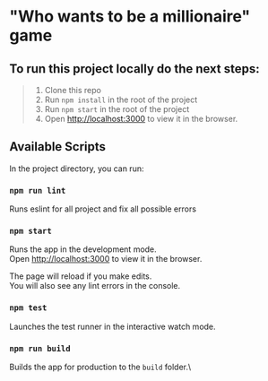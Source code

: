 # "Who wants to be a millionaire" game

## To run this project locally do the next steps:

> 1. Clone this repo
> 2. Run `npm install` in the root of the project
> 3. Run `npm start` in the root of the project
> 4. Open [http://localhost:3000](http://localhost:3000) to view it in the browser.

## Available Scripts

In the project directory, you can run:

### `npm run lint`

Runs eslint for all project and fix all possible errors

### `npm start`

Runs the app in the development mode.\
Open [http://localhost:3000](http://localhost:3000) to view it in the browser.

The page will reload if you make edits.\
You will also see any lint errors in the console.

### `npm test`

Launches the test runner in the interactive watch mode.

### `npm run build`

Builds the app for production to the `build` folder.\
